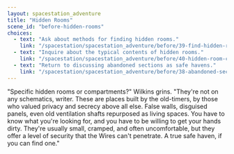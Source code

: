 ```yaml
---
layout: spacestation_adventure
title: "Hidden Rooms"
scene_id: "before-hidden-rooms"
choices:
  - text: "Ask about methods for finding hidden rooms."
    link: "/spacestation/spacestation_adventure/before/39-find-hidden-rooms"
  - text: "Inquire about the typical contents of hidden rooms."
    link: "/spacestation/spacestation_adventure/before/40-hidden-room-contents"
  - text: "Return to discussing abandoned sections as safe havens."
    link: "/spacestation/spacestation_adventure/before/38-abandoned-sections-safe-havens"
---
```


"Specific hidden rooms or compartments?" Wilkins grins. "They're not on any schematics, writer. These are places built by the old-timers, by those who valued privacy and secrecy above all else. False walls, disguised panels, even old ventilation shafts repurposed as living spaces. You have to know what you're looking for, and you have to be willing to get your hands dirty. They're usually small, cramped, and often uncomfortable, but they offer a level of security that the Wires can't penetrate. A true safe haven, if you can find one."
